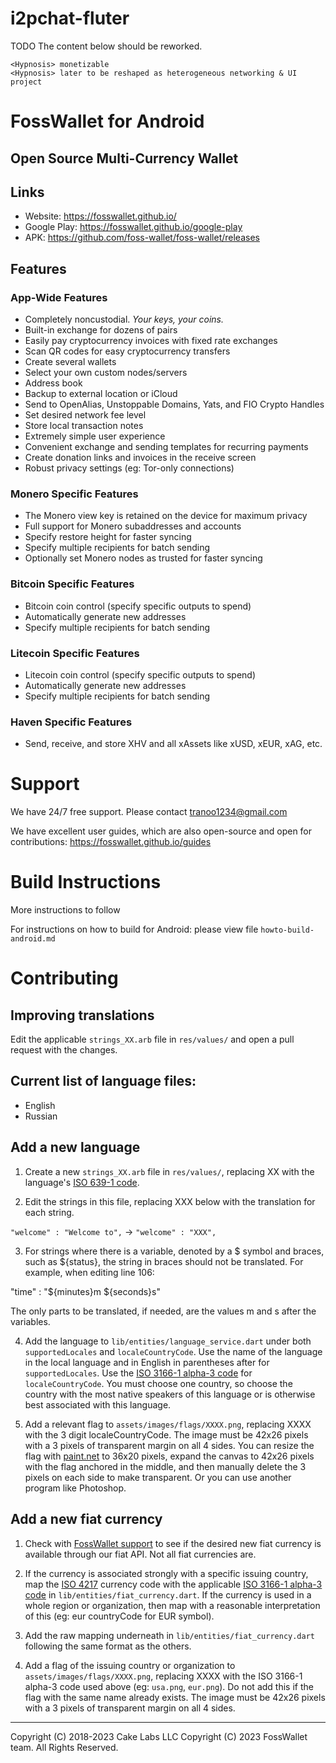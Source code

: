 # i2pchat-fluter

TODO The content below should be reworked.

```
<Hypnosis> monetizable
<Hypnosis> later to be reshaped as heterogeneous networking & UI project
```

# FossWallet for Android

## Open Source Multi-Currency Wallet

## Links

* Website: https://fosswallet.github.io/
* Google Play: https://fosswallet.github.io/google-play
* APK: https://github.com/foss-wallet/foss-wallet/releases

## Features

### App-Wide Features

* Completely noncustodial. *Your keys, your coins.*
* Built-in exchange for dozens of pairs
* Easily pay cryptocurrency invoices with fixed rate exchanges
* Scan QR codes for easy cryptocurrency transfers
* Create several wallets
* Select your own custom nodes/servers
* Address book
* Backup to external location or iCloud
* Send to OpenAlias, Unstoppable Domains, Yats, and FIO Crypto Handles
* Set desired network fee level
* Store local transaction notes
* Extremely simple user experience
* Convenient exchange and sending templates for recurring payments
* Create donation links and invoices in the receive screen
* Robust privacy settings (eg: Tor-only connections)

### Monero Specific Features

* The Monero view key is retained on the device for maximum privacy
* Full support for Monero subaddresses and accounts
* Specify restore height for faster syncing
* Specify multiple recipients for batch sending
* Optionally set Monero nodes as trusted for faster syncing

### Bitcoin Specific Features

* Bitcoin coin control (specify specific outputs to spend)
* Automatically generate new addresses
* Specify multiple recipients for batch sending

### Litecoin Specific Features

* Litecoin coin control (specify specific outputs to spend)
* Automatically generate new addresses
* Specify multiple recipients for batch sending

### Haven Specific Features

* Send, receive, and store XHV and all xAssets like xUSD, xEUR, xAG, etc.

# Support

We have 24/7 free support. Please contact tranoo1234@gmail.com

We have excellent user guides, which are also open-source and open for contributions:
https://fosswallet.github.io/guides

# Build Instructions

More instructions to follow

For instructions on how to build for Android: please view file `howto-build-android.md`

# Contributing

## Improving translations

Edit the applicable `strings_XX.arb` file in `res/values/` and
open a pull request with the changes.

## Current list of language files:

- English
- Russian

## Add a new language

1. Create a new `strings_XX.arb` file in `res/values/`, replacing XX with 
the language's [ISO 639-1 code](https://en.wikipedia.org/wiki/ISO_639-1).

2. Edit the strings in this file, replacing XXX below with the translation for each string.

`"welcome" : "Welcome to",` -> `"welcome" : "XXX",`

3. For strings where there is a variable, denoted by a $ symbol and
braces, such as ${status}, the string in braces should not be translated.
For example, when editing line 106:

"time" : "${minutes}m ${seconds}s"

The only parts to be translated, if needed, are the values m and s after the variables.

4. Add the language to `lib/entities/language_service.dart`
under both `supportedLocales` and `localeCountryCode`. Use the name of the language
in the local language and in English in parentheses after for `supportedLocales`. Use
the [ISO 3166-1 alpha-3 code](https://en.wikipedia.org/wiki/ISO_3166-1_alpha-3)
for `localeCountryCode`. You must choose one country, so choose the country with the most
native speakers of this language or is otherwise best associated with this language.

5. Add a relevant flag to `assets/images/flags/XXXX.png`, replacing XXXX with
the 3 digit localeCountryCode. The image must be 42x26 pixels with a 3 pixels of
transparent margin on all 4 sides. You can resize the flag
with [paint.net](https://www.getpaint.net/) to 36x20 pixels, expand
the canvas to 42x26 pixels with the flag anchored in the middle,
and then manually delete the 3 pixels on each side to make transparent.
Or you can use another program like Photoshop.

## Add a new fiat currency

1. Check with [FossWallet support](https://fosswallet.github.io/guides) to see if the
desired new fiat currency is available through our fiat API. Not all fiat currencies are.

2. If the currency is associated strongly with a specific issuing country,
map the [ISO 4217](https://en.wikipedia.org/wiki/ISO_4217) currency code with
the applicable [ISO 3166-1 alpha-3 code](https://en.wikipedia.org/wiki/ISO_3166-1_alpha-3)
in `lib/entities/fiat_currency.dart`. If the currency is used in a whole region or organization,
then map with a reasonable interpretation of this (eg: eur countryCode for EUR symbol).

3. Add the raw mapping underneath in `lib/entities/fiat_currency.dart` following
the same format as the others.

4. Add a flag of the issuing country or organization to `assets/images/flags/XXXX.png`,
replacing XXXX with the ISO 3166-1 alpha-3 code used above (eg: `usa.png`, `eur.png`).
Do not add this if the flag with the same name already exists. The image must be 42x26
pixels with a 3 pixels of transparent margin on all 4 sides.

---

Copyright (C) 2018-2023 Cake Labs LLC
Copyright (C) 2023 FossWallet team. All Rights Reserved.
